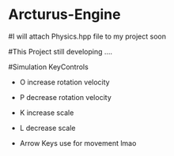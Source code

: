 # Arcturus-Engine



#I will attach Physics.hpp file to my project soon

#This Project still developing ....

#Simulation KeyControls
- O increase rotation velocity
- P decrease rotation velocity

- K increase scale
- L decrease scale

- Arrow Keys use for movement lmao
